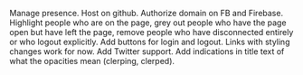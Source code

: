 Manage presence. 
Host on github. Authorize domain on FB and Firebase.
Highlight people who are on the page, 
grey out people who have the page open but have left the page, 
remove people who have disconnected entirely or who logout explicitly. 
Add buttons for login and logout. Links with styling changes work for now. 
Add Twitter support.
Add indications in title text of what the opacities mean (clerping, clerped).
